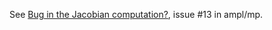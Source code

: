 See [Bug in the Jacobian computation?](https://github.com/ampl/mp/issues/13), issue #13 in ampl/mp.
